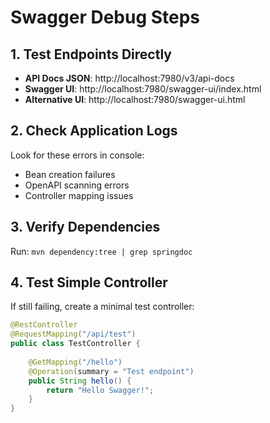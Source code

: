 # Swagger Debug Steps

## 1. Test Endpoints Directly
- **API Docs JSON**: http://localhost:7980/v3/api-docs
- **Swagger UI**: http://localhost:7980/swagger-ui/index.html
- **Alternative UI**: http://localhost:7980/swagger-ui.html

## 2. Check Application Logs
Look for these errors in console:
- Bean creation failures
- OpenAPI scanning errors
- Controller mapping issues

## 3. Verify Dependencies
Run: `mvn dependency:tree | grep springdoc`

## 4. Test Simple Controller
If still failing, create a minimal test controller:

```java
@RestController
@RequestMapping("/api/test")
public class TestController {
    
    @GetMapping("/hello")
    @Operation(summary = "Test endpoint")
    public String hello() {
        return "Hello Swagger!";
    }
}
```